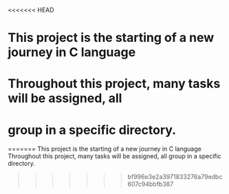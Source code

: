 <<<<<<< HEAD
# This project is the starting of a new journey in C language
# Throughout this project, many tasks will be assigned, all 
# group in a specific directory.
=======
This project is the starting of a new journey in C language
Throughout this project, many tasks will be assigned, all 
group in a specific directory.
>>>>>>> bf996e3e2a3971833276a79edbc607c94bbfb387
